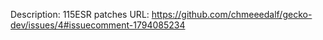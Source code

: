 Description: 115ESR patches
URL: https://github.com/chmeeedalf/gecko-dev/issues/4#issuecomment-1794085234
